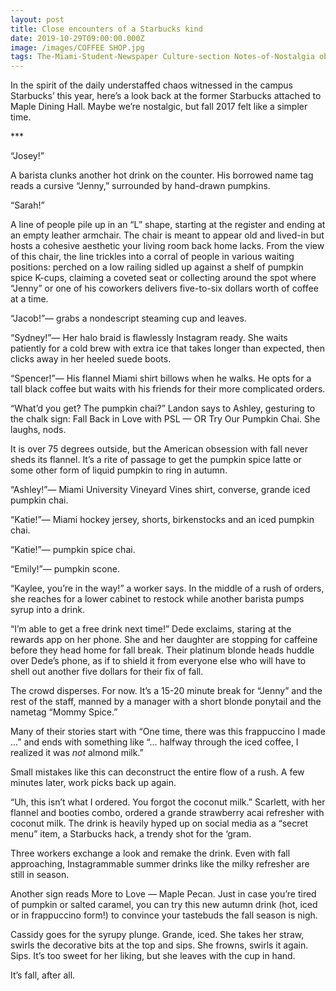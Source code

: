 ```yaml
---
layout: post
title: Close encounters of a Starbucks kind
date: 2019-10-29T09:00:00.000Z
image: /images/COFFEE SHOP.jpg
tags: The-Miami-Student-Newspaper Culture-section Notes-of-Nostalgia observational-writing
---
```

In the spirit of the daily understaffed chaos witnessed in the campus Starbucks’ this year, here’s a look back at the former Starbucks attached to Maple Dining Hall. Maybe we’re nostalgic, but fall 2017 felt like a simpler time.

\*\**

“Josey!”

A barista clunks another hot drink on the counter. His borrowed name tag reads a cursive “Jenny,” surrounded by hand-drawn pumpkins.

“Sarah!”

A line of people pile up in an “L” shape, starting at the register and ending at an empty leather armchair. The chair is meant to appear old and lived-in but hosts a cohesive aesthetic your living room back home lacks. From the view of this chair, the line trickles into a corral of people in various waiting positions: perched on a low railing sidled up against a shelf of pumpkin spice K-cups, claiming a coveted seat or collecting around the spot where “Jenny” or one of his coworkers delivers five-to-six dollars worth of coffee at a time.

“Jacob!”— grabs a nondescript steaming cup and leaves.

“Sydney!”— Her halo braid is flawlessly Instagram ready. She waits patiently for a cold brew with extra ice that takes longer than expected, then clicks away in her heeled suede boots.

“Spencer!”— His flannel Miami shirt billows when he walks. He opts for a tall black coffee but waits with his friends for their more complicated orders.

“What’d you get? The pumpkin chai?” Landon says to Ashley, gesturing to the chalk sign: Fall Back in Love with PSL — OR Try Our Pumpkin Chai. She laughs, nods.

It is over 75 degrees outside, but the American obsession with fall never sheds its flannel. It’s a rite of passage to get the pumpkin spice latte or some other form of liquid pumpkin to ring in autumn.

“Ashley!”— Miami University Vineyard Vines shirt, converse, grande iced pumpkin chai.

“Katie!”— Miami hockey jersey, shorts, birkenstocks and an iced pumpkin chai.

“Katie!”— pumpkin spice chai. 

“Emily!”— pumpkin scone.

“Kaylee, you’re in the way!” a worker says. In the middle of a rush of orders, she reaches for a lower cabinet to restock while another barista pumps syrup into a drink.

“I’m able to get a free drink next time!” Dede exclaims, staring at the rewards app on her phone. She and her daughter are stopping for caffeine before they head home for fall break. Their platinum blonde heads huddle over Dede’s phone, as if to shield it from everyone else who will have to shell out another five dollars for their fix of fall.

The crowd disperses. For now. It’s a 15-20 minute break for “Jenny” and the rest of the staff, manned by a manager with a short blonde ponytail and the nametag “Mommy Spice.” 

Many of their stories start with “One time, there was this frappuccino I made ...” and ends with something like “... halfway through the iced coffee, I realized it was *not* almond milk.”

Small mistakes like this can deconstruct the entire flow of a rush. A few minutes later, work picks back up again.

“Uh, this isn’t what I ordered. You forgot the coconut milk.” Scarlett, with her flannel and booties combo, ordered a grande strawberry acai refresher with coconut milk. The drink is heavily hyped up on social media as a “secret menu” item, a Starbucks hack, a trendy shot for the ‘gram.

Three workers exchange a look and remake the drink. Even with fall approaching, Instagrammable summer drinks like the milky refresher are still in season.

Another sign reads More to Love — Maple Pecan. Just in case you’re tired of pumpkin or salted caramel, you can try this new autumn drink (hot, iced or in frappuccino form!) to convince your tastebuds the fall season is nigh.

Cassidy goes for the syrupy plunge. Grande, iced. She takes her straw, swirls the decorative bits at the top and sips. She frowns, swirls it again. Sips. It’s too sweet for her liking, but she leaves with the cup in hand. 

It’s fall, after all.

